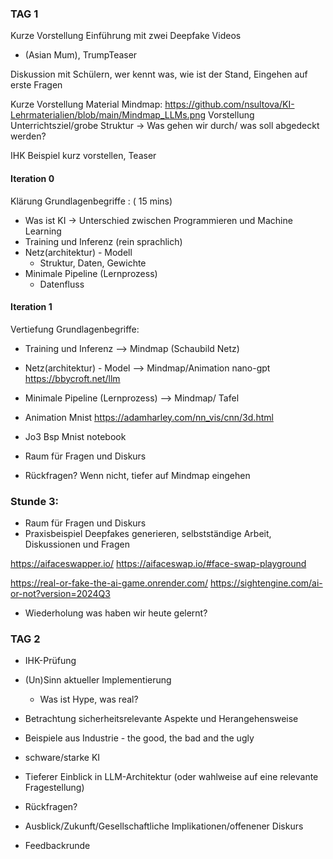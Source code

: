 ### TAG 1
Kurze Vorstellung
Einführung mit zwei Deepfake Videos 
* (Asian Mum), TrumpTeaser

Diskussion mit Schülern, wer kennt was, wie ist der Stand, Eingehen auf erste Fragen

Kurze Vorstellung Material
	 Mindmap: https://github.com/nsultova/KI-Lehrmaterialien/blob/main/Mindmap_LLMs.png
Vorstellung Unterrichtsziel/grobe Struktur
	-> Was gehen wir durch/ was soll abgedeckt werden?

IHK Beispiel kurz vorstellen, Teaser

#### Iteration 0
Klärung Grundlagenbegriffe : ( 15 mins)
* Was ist KI -> Unterschied zwischen Programmieren und Machine Learning
* Training und Inferenz (rein sprachlich) 
* Netz(architektur) - Modell
	* Struktur, Daten, Gewichte
* Minimale Pipeline (Lernprozess)
	* Datenfluss

#### Iteration 1
Vertiefung Grundlagenbegriffe:
* Training und Inferenz  --> Mindmap (Schaubild Netz)
	
* Netz(architektur) - Model --> Mindmap/Animation nano-gpt
	https://bbycroft.net/llm   

* Minimale Pipeline (Lernprozess) --> Mindmap/ Tafel

* Animation Mnist
	https://adamharley.com/nn_vis/cnn/3d.html 	
	
* Jo3 Bsp Mnist notebook


* Raum für Fragen und Diskurs
* Rückfragen?
     Wenn nicht, tiefer auf Mindmap eingehen

### Stunde 3:
* Raum für Fragen und Diskurs
* Praxisbeispiel Deepfakes generieren, selbstständige Arbeit, Diskussionen und Fragen

https://aifaceswapper.io/
https://aifaceswap.io/#face-swap-playground

https://real-or-fake-the-ai-game.onrender.com/
https://sightengine.com/ai-or-not?version=2024Q3

* Wiederholung was haben wir heute gelernt?

### TAG 2 
* IHK-Prüfung
* (Un)Sinn aktueller Implementierung
	* Was ist Hype, was real?
* Betrachtung sicherheitsrelevante Aspekte und Herangehensweise
* Beispiele aus Industrie - the good, the bad and the ugly

* schware/starke KI
* Tieferer Einblick in LLM-Architektur (oder wahlweise auf eine relevante Fragestellung)

* Rückfragen?
    
* Ausblick/Zukunft/Gesellschaftliche Implikationen/offenener Diskurs

* Feedbackrunde 

